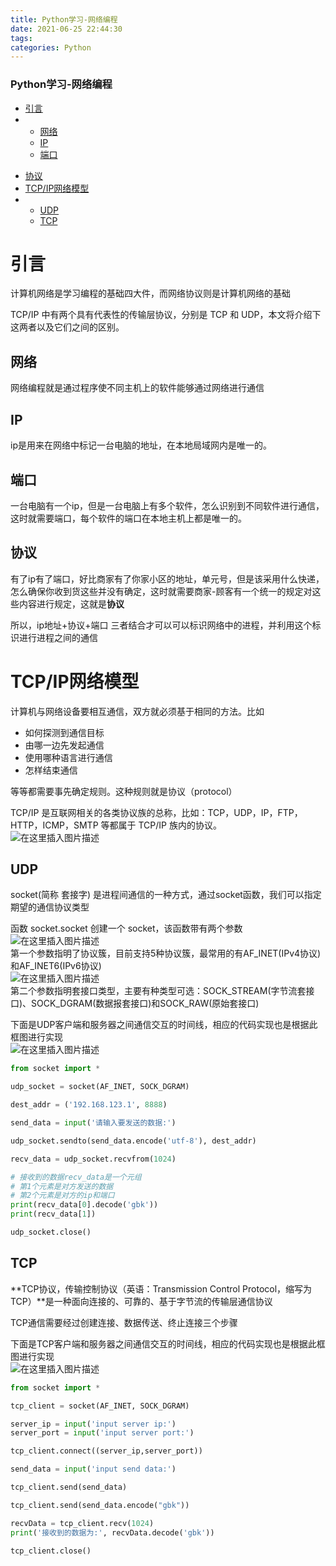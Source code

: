 ```yaml
---
title: Python学习-网络编程
date: 2021-06-25 22:44:30
tags: 
categories: Python
---
```



### Python学习-网络编程

- [引言](#_1)
- - [网络](#_5)
  - [IP](#IP_7)
  - [端口](#_9)
<!--more-->
  - [协议](#_11)
- [TCP/IP网络模型](#TCPIP_15)
- - [UDP](#UDP_27)
  - [TCP](#TCP_60)

# 引言

计算机网络是学习编程的基础四大件，而网络协议则是计算机网络的基础

TCP/IP 中有两个具有代表性的传输层协议，分别是 TCP 和 UDP，本文将介绍下这两者以及它们之间的区别。

## 网络

网络编程就是通过程序使不同主机上的软件能够通过网络进行通信

## IP

ip是用来在网络中标记一台电脑的地址，在本地局域网内是唯一的。

## 端口

一台电脑有一个ip，但是一台电脑上有多个软件，怎么识别到不同软件进行通信，这时就需要端口，每个软件的端口在本地主机上都是唯一的。

## 协议

有了ip有了端口，好比商家有了你家小区的地址，单元号，但是该采用什么快递，怎么确保你收到货这些并没有确定，这时就需要商家-顾客有一个统一的规定对这些内容进行规定，这就是**协议**

所以，ip地址+协议+端口 三者结合才可以可以标识网络中的进程，并利用这个标识进行进程之间的通信

# TCP/IP网络模型

计算机与网络设备要相互通信，双方就必须基于相同的方法。比如

- 如何探测到通信目标
- 由哪一边先发起通信
- 使用哪种语言进行通信
- 怎样结束通信

等等都需要事先确定规则。这种规则就是协议（protocol）

TCP/IP 是互联网相关的各类协议族的总称，比如：TCP，UDP，IP，FTP，HTTP，ICMP，SMTP 等都属于 TCP/IP 族内的协议。  
![在这里插入图片描述](https://img-blog.csdnimg.cn/20210624220714298.png?x-oss-process=image/watermark,type_ZmFuZ3poZW5naGVpdGk,shadow_10,text_aHR0cHM6Ly9ibG9nLmNzZG4ubmV0L0hhb190b3A=,size_16,color_FFFFFF,t_70)

## UDP

socket\(简称 套接字\) 是进程间通信的一种方式，通过socket函数，我们可以指定期望的通信协议类型

函数 socket.socket 创建一个 socket，该函数带有两个参数  
![在这里插入图片描述](https://img-blog.csdnimg.cn/20210625212120166.png)  
第一个参数指明了协议簇，目前支持5种协议簇，最常用的有AF\_INET\(IPv4协议\)和AF\_INET6\(IPv6协议\)  
![在这里插入图片描述](https://img-blog.csdnimg.cn/20210625212203662.png)  
第二个参数指明套接口类型，主要有种类型可选：SOCK\_STREAM\(字节流套接口\)、SOCK\_DGRAM\(数据报套接口\)和SOCK\_RAW\(原始套接口\)

下面是UDP客户端和服务器之间通信交互的时间线，相应的代码实现也是根据此框图进行实现  
![在这里插入图片描述](https://img-blog.csdnimg.cn/20210625212814498.png?x-oss-process=image/watermark,type_ZmFuZ3poZW5naGVpdGk,shadow_10,text_aHR0cHM6Ly9ibG9nLmNzZG4ubmV0L0hhb190b3A=,size_16,color_FFFFFF,t_70)

```python
from socket import *

udp_socket = socket(AF_INET, SOCK_DGRAM)

dest_addr = ('192.168.123.1', 8888)

send_data = input('请输入要发送的数据:')

udp_socket.sendto(send_data.encode('utf-8'), dest_addr)

recv_data = udp_socket.recvfrom(1024)

# 接收到的数据recv_data是一个元组
# 第1个元素是对方发送的数据
# 第2个元素是对方的ip和端口
print(recv_data[0].decode('gbk'))
print(recv_data[1])

udp_socket.close()
```

## TCP

\*\*TCP协议，传输控制协议（英语：Transmission Control Protocol，缩写为 TCP）\*\*是一种面向连接的、可靠的、基于字节流的传输层通信协议

TCP通信需要经过创建连接、数据传送、终止连接三个步骤

下面是TCP客户端和服务器之间通信交互的时间线，相应的代码实现也是根据此框图进行实现  
![在这里插入图片描述](https://img-blog.csdnimg.cn/20210625223637898.png?x-oss-process=image/watermark,type_ZmFuZ3poZW5naGVpdGk,shadow_10,text_aHR0cHM6Ly9ibG9nLmNzZG4ubmV0L0hhb190b3A=,size_16,color_FFFFFF,t_70)

```python
from socket import *

tcp_client = socket(AF_INET, SOCK_DGRAM)

server_ip = input('input server ip:')
server_port = input('input server port:')

tcp_client.connect((server_ip,server_port))

send_data = input('input send data:')

tcp_client.send(send_data)

tcp_client.send(send_data.encode("gbk"))

recvData = tcp_client.recv(1024)
print('接收到的数据为:', recvData.decode('gbk'))

tcp_client.close()
```
